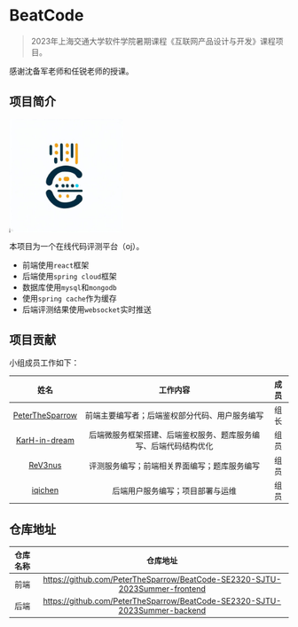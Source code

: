 # BeatCode

> 2023年上海交通大学软件学院暑期课程《互联网产品设计与开发》课程项目。

感谢沈备军老师和任锐老师的授课。

## 项目简介

<img src="./logo.jpg" alt="logo" style="zoom: 20%;" align="center"/>

本项目为一个在线代码评测平台（oj）。
- 前端使用`react`框架
- 后端使用`spring cloud`框架
- 数据库使用`mysql`和`mongodb`
- 使用`spring cache`作为缓存
- 后端评测结果使用`websocket`实时推送



## 项目贡献

小组成员工作如下：

| 姓名 | 工作内容 | 成员 |
| :---: | :---: | :---: |
| [PeterTheSparrow](https://github.com/PeterTheSparrow) | 前端主要编写者；后端鉴权部分代码、用户服务编写 | 组长 |
| [KarH-in-dream](https://github.com/KarH-in-dream) | 后端微服务框架搭建、后端鉴权服务、题库服务编写、后端代码结构优化 | 组员 |
| [ReV3nus](https://github.com/ReV3nus) | 评测服务编写；前端相关界面编写；题库服务编写 | 组员 |
| [iqichen](https://github.com/iqichen) | 后端用户服务编写；项目部署与运维 | 组员 |

## 仓库地址

| 仓库名称 | 仓库地址 |
| :---: | :---: |
| 前端 | https://github.com/PeterTheSparrow/BeatCode-SE2320-SJTU-2023Summer-frontend |
| 后端 | https://github.com/PeterTheSparrow/BeatCode-SE2320-SJTU-2023Summer-backend
